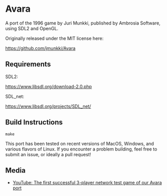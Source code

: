 # Avara

A port of the 1996 game by Juri Munkki, published by Ambrosia Software, using SDL2 and OpenGL.

Originally released under the MIT license here:

https://github.com/jmunkki/Avara


## Requirements

SDL2:

https://www.libsdl.org/download-2.0.php

SDL_net:

https://www.libsdl.org/projects/SDL_net/


## Build Instructions

`make`

This port has been tested on recent versions of MacOS, Windows, and various flavors of Linux. If you encounter a
problem building, feel free to submit an issue, or ideally a pull request!


## Media

* [YouTube: The first successful 3-player network test game of our Avara port](https://www.youtube.com/watch?v=aOW6lSC0kQI)

